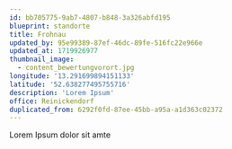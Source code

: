 ```yaml
---
id: bb705775-9ab7-4807-b848-3a326abfd195
blueprint: standorte
title: Frohnau
updated_by: 95e99389-87ef-46dc-89fe-516fc22e966e
updated_at: 1719926977
thumbnail_image:
  - content_bewertungvorort.jpg
longitude: '13.291699894151133'
latitude: '52.638277495755716'
description: 'Lorem Ipsum'
office: Reinickendorf
duplicated_from: 6292f0fd-87ee-45bb-a95a-a1d363c02372
---
```

Lorem Ipsum dolor sit amte